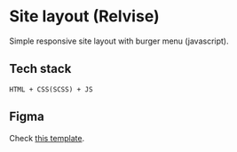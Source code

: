 # Site layout (Relvise)

Simple responsive site layout with burger menu (javascript).

## Tech stack

```
HTML + CSS(SCSS) + JS
```

## Figma

Check [this template](https://www.figma.com/community/file/1120785290986619192).
